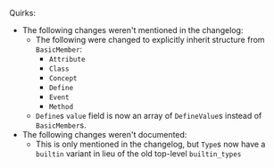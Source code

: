 Quirks:
- The following changes weren't mentioned in the changelog:
    - The following were changed to explicitly inherit structure from
      `BasicMember`:
        - `Attribute`
        - `Class`
        - `Concept`
        - `Define`
        - `Event`
        - `Method`
    - `Define`s `value` field is now an array of `DefineValue`s instead of
      `BasicMember`s.
- The following changes weren't documented:
    - This is only mentioned in the changelog, but `Type`s now have a `builtin`
      variant in lieu of the old top-level `builtin_types`
